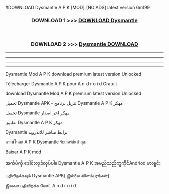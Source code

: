 #DOWNLOAD Dysmantle  A P K [MOD] [NO.ADS] latest version 6m199



<div align="center">

<h3>DOWNLOAD 1 >>> <a href="https://teeasianyam.web.app?sq=Dysmantle ">DOWNLOAD Dysmantle  </a></h3><br>

<h3>DOWNLOAD 2 >>> <a href="https://teeasianyam.web.app?sq=Dysmantle  ">Dysmantle   DOWNLOAD </a></h3>

</div>


----------------------------------------------------------

----------------------------------------------------------

----------------------------------------------------------

----------------------------------------------------------


Dysmantle   Mod A P K download premium latest version Unlocked

Télécharger Dysmantle   A P K pour A n d r o i d Gratuit

download Dysmantle   Mod A P K premium latest version Unlocked

تحميل Dysmantle   APK - تنزيل برنامج Dysmantle   A P K مهكر

تحميل Dysmantle   مهكر اخر اصدار

تطبيق Dysmantle   A P K مهكر

Dysmantle   برابط مباشر للاندرويد

ดาวน์โหลด A P K Dysmantle   รับเวอร์ชันล่าสุด

Baixar A P K mod

အက်ပ်ကို ဒေါင်းလုဒ်လုပ်ပါ။ Dysmantle   A P K အမည်သည်ကူကိုင်Andriod ဗားရှင်း

பதிவிறக்கவும் Dysmantle   APK[ இல்லை விளம்பரங்கள்] 
 
இலவச பதிவிறக்க மோட் A n d r o i d



